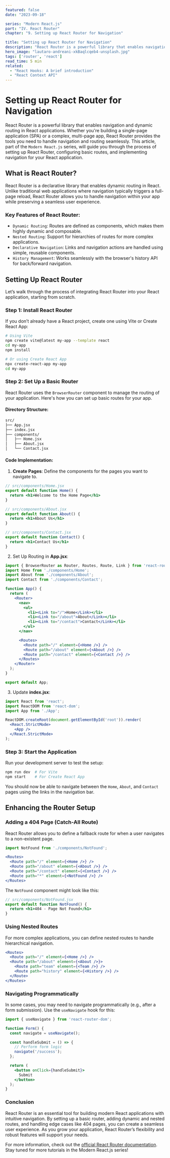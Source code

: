 ```yaml
---
featured: false
date: "2023-09-18"

series: "Modern React.js"
part: "IV. React Router"
chapter: "9. Setting up React Router for Navigation"

title: "Setting up React Router for Navigation"
description: "React Router is a powerful library that enables navigation and dynamic routing in React applications. Whether you're building a single-page application (SPA) or a complex, multi-page app."
hero_image: "lautaro-andreani-xkBaqlcqeb4-unsplash.jpg"
tags: ['router', 'react']
read_time: 5 min
related: 
  - "React Hooks: A brief introduction"
  - "React Context API"
---
```


# Setting up React Router for Navigation

React Router is a powerful library that enables navigation and dynamic routing in React applications. Whether you're building a single-page application (SPA) or a complex, multi-page app, React Router provides the tools you need to handle navigation and routing seamlessly. This article, part of the `Modern React.js` series, will guide you through the process of setting up React Router, configuring basic routes, and implementing navigation for your React application.

## What is React Router?

React Router is a declarative library that enables dynamic routing in React. Unlike traditional web applications where navigation typically triggers a full-page reload, React Router allows you to handle navigation within your app while preserving a seamless user experience.

### Key Features of React Router:

- `Dynamic Routing`: Routes are defined as components, which makes them highly dynamic and composable.
- `Nested Routing`: Support for hierarchies of routes for more complex applications.
- `Declarative Navigation`: Links and navigation actions are handled using simple, reusable components.
- `History Management`: Works seamlessly with the browser's history API for back/forward navigation.

## Setting Up React Router

Let’s walk through the process of integrating React Router into your React application, starting from scratch.

### Step 1: Install React Router

If you don’t already have a React project, create one using Vite or Create React App:

```bash
# Using Vite
npm create vite@latest my-app --template react
cd my-app
npm install

# Or using Create React App
npx create-react-app my-app
cd my-app
```

### Step 2: Set Up a Basic Router

React Router uses the `BrowserRouter` component to manage the routing of your application. Here's how you can set up basic routes for your app.

#### Directory Structure:

```bash
src/
├── App.jsx
├── index.jsx
├── components/
│   ├── Home.jsx
│   ├── About.jsx
│   └── Contact.jsx
```

#### Code Implementation:

1. **Create Pages**: Define the components for the pages you want to navigate to.

```jsx
// src/components/Home.jsx
export default function Home() {
  return <h1>Welcome to the Home Page</h1>
}

// src/components/About.jsx
export default function About() {
  return <h1>About Us</h1>
}

// src/components/Contact.jsx
export default function Contact() {
  return <h1>Contact Us</h1>
}
```

2. Set Up Routing in **App.jsx**:

```jsx
import { BrowserRouter as Router, Routes, Route, Link } from 'react-router-dom';
import Home from './components/Home';
import About from './components/About';
import Contact from './components/Contact';

function App() {
  return (
    <Router>
      <nav>
        <ul>
          <li><Link to="/">Home</Link></li>
          <li><Link to="/about">About</Link></li>
          <li><Link to="/contact">Contact</Link></li>
        </ul>
      </nav>

      <Routes>
        <Route path="/" element={<Home />} />
        <Route path="/about" element={<About />} />
        <Route path="/contact" element={<Contact />} />
      </Routes>
    </Router>
  );
}

export default App;
```

3. Update **index.jsx**:

```jsx
import React from 'react';
import ReactDOM from 'react-dom';
import App from './App';

ReactDOM.createRoot(document.getElementById('root')).render(
  <React.StrictMode>
    <App />
  </React.StrictMode>
);
```

### Step 3: Start the Application

Run your development server to test the setup:

```bash
npm run dev  # For Vite
npm start    # For Create React App
```

You should now be able to navigate between the `Home`, `About`, and `Contact` pages using the links in the navigation bar.

## Enhancing the Router Setup

### Adding a 404 Page (Catch-All Route)

React Router allows you to define a fallback route for when a user navigates to a non-existent page.

```jsx
import NotFound from './components/NotFound';

<Routes>
  <Route path="/" element={<Home />} />
  <Route path="/about" element={<About />} />
  <Route path="/contact" element={<Contact />} />
  <Route path="*" element={<NotFound />} />
</Routes>
```

The `NotFound` component might look like this:

```jsx
// src/components/NotFound.jsx
export default function NotFound() {
  return <h1>404 - Page Not Found</h1>
}
```

### Using Nested Routes

For more complex applications, you can define nested routes to handle hierarchical navigation.

```jsx
<Routes>
  <Route path="/" element={<Home />} />
  <Route path="/about" element={<About />}>
    <Route path="team" element={<Team />} />
    <Route path="history" element={<History />} />
  </Route>
</Routes>
```

### Navigating Programmatically

In some cases, you may need to navigate programmatically (e.g., after a form submission). Use the `useNavigate` hook for this:

```jsx
import { useNavigate } from 'react-router-dom';

function Form() {
  const navigate = useNavigate();

  const handleSubmit = () => {
    // Perform form logic
    navigate('/success');
  };

  return (
    <button onClick={handleSubmit}>
      Submit
    </button>
  );
}
```

### Conclusion

React Router is an essential tool for building modern React applications with intuitive navigation. By setting up a basic router, adding dynamic and nested routes, and handling edge cases like 404 pages, you can create a seamless user experience. As you grow your application, React Router’s flexibility and robust features will support your needs.

For more information, check out the [official React Router documentation](https://reactrouter.com/). Stay tuned for more tutorials in the Modern React.js series!
